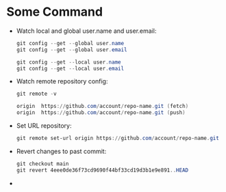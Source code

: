 # Some Command

- Watch local and global user.name and user.email: 
  ```powershell
  git config --get --global user.name
  git config --get --global user.email

  git config --get --local user.name
  git config --get --local user.email
  ```

- Watch remote repository config:
  ```powershell
  git remote -v

  origin  https://github.com/account/repo-name.git (fetch)
  origin  https://github.com/account/repo-name.git (push)
  ```

- Set URL repository:
  ```powershell
  git remote set-url origin https://github.com/account/repo-name.git
  ```

- Revert changes to past commit:
  ```powershell
  git checkout main
  git revert 4eee0de36f73cd9690f44bf33cd19d3b1e9e891..HEAD
  ```

- 